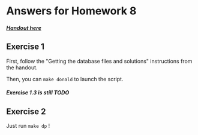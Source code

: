 # Answers for Homework 8

##### [Handout here](./hw8.md)

## Exercise 1

First, follow the "Getting the database files and solutions" instructions from the handout.

Then, you can `make donald` to launch the script.

##### Exercise 1.3 is still TODO

## Exercise 2

Just run `make dp` !
